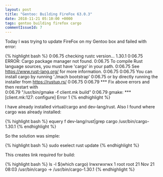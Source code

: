 ```yaml
---
layout: post
title: "Gentoo: Building FireFox 63.0.3"
date: 2018-11-21 05:10:00 +0000
tags: gentoo building firefox cargo
commentIssueId: 7
---
```


Today I was trying to update FireFox on my Gentoo box and failed with error:

{% highlight bash %}
  0:06.75 checking rustc version... 1.30.1
  0:06.75 ERROR: Cargo package manager not found.
  0:06.75 To compile Rust language sources, you must have 'cargo' in your path.
  0:06.75 See https://www.rust-lang.org/ for more information.
  0:06.75
  0:06.75 You can install cargo by running './mach bootstrap'
  0:06.75 or by directly running the installer from https://rustup.rs/
  0:06.75
  0:06.79 *** Fix above errors and then restart with\
  0:06.79                "/usr/bin/gmake -f client.mk build"
  0:06.79 gmake: *** [client.mk:127: configure] Error 1
{% endhighlight %}

I have already installed virtual/cargo and dev-lang/rust.
Also I found where cargo was already installed:

{% highlight bash %}
  equery f dev-lang/rust|grep cargo
  /usr/bin/cargo-1.30.1
{% endhighlight %}

So the solution was simple:

{% highlight bash %}
  sudo eselect rust update
{% endhighlight %}

This creates link required for build:

{% highlight bash %}
  ls -l $(which cargo)
  lrwxrwxrwx 1 root root 21 Nov 21 08:03 /usr/bin/cargo -> /usr/bin/cargo-1.30.1
{% endhighlight %}

